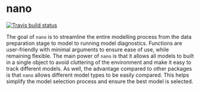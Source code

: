 # nano
<!-- badges: start -->
  [![Travis build status](https://travis-ci.com/Nanoputian628/nano.svg?branch=master)](https://travis-ci.com/Nanoputian628/nano)
  <!-- badges: end -->
  
The goal of `nano` is to streamline the entire modelling process from the data preparation stage to model to running model diagnostics. Functions are user-friendly with minimal arguments to ensure ease of use, while remaining flexible. The main power of `nano` is that it allows all models to built in a single object to avoid cluttering of the environment and make it easy to track different models. As well, the advantage compared to other packages is that `nano` allows different model types to be easily compared. This helps simplify the model selection process and ensure the best model is selected. 
